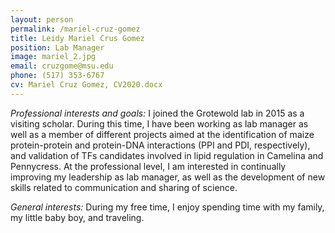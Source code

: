 ```yaml
---
layout: person
permalink: /mariel-cruz-gomez
title: Leidy Mariel Crus Gomez
position: Lab Manager
image: mariel_2.jpg
email: cruzgome@msu.edu
phone: (517) 353-6767 
cv: Mariel Cruz Gomez, CV2020.docx
---
```


*Professional interests and goals:* I joined the Grotewold lab in 2015 as a visiting scholar. During this time, I have been working as lab manager as well as a member of different projects aimed at the identification of maize protein-protein and protein-DNA interactions (PPI and PDI, respectively), and validation of TFs candidates involved in lipid regulation in Camelina and Pennycress. 
At the professional level, I am interested in continually improving my leadership as lab manager, as well as the development of new skills related to communication and sharing of science. 

*General interests:*  During my free time, I enjoy spending time with my family, my little baby boy, and traveling.